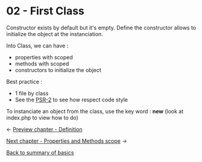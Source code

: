 02 - First Class
============================

Constructor exists by default but it's empty.
Define the constructor allows to initialize the object at the instanciation.

Into Class, we can have :
- properties with scoped
- methods with scoped
- constructors to initialize the object

Best practice :
- 1 file by class
- See the [PSR-2](https://www.php-fig.org/psr/psr-2/) to see how respect code style

To instanciate an object from the class, use the key word : **new** (look at index.php to view how to do)

<- [Preview chapter - Definition](https://github.com/gael-damour/php-oriented-object-learning/tree/master/Basics/01-Definition)

[Next chapter - Properties and Methods scope](https://github.com/gael-damour/php-oriented-object-learning/tree/master/Basics/03-Scope) ->

[Back to summary of basics](https://github.com/gael-damour/php-oriented-object-learning/tree/master/Basics)